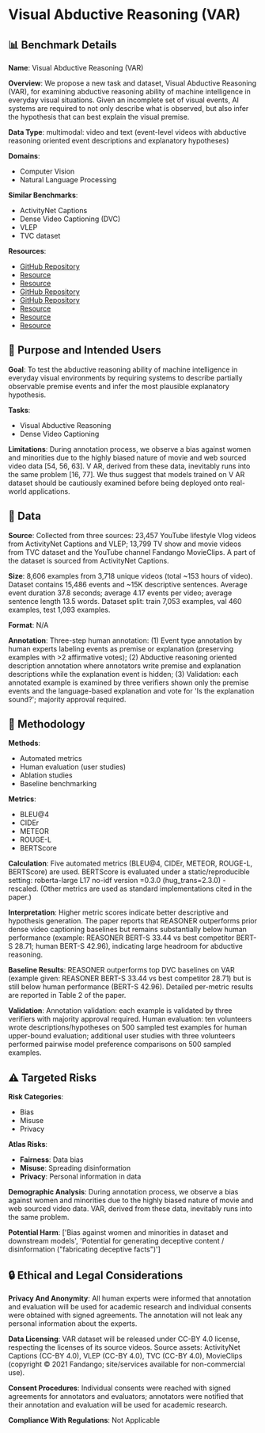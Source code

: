 # Visual Abductive Reasoning (VAR)

## 📊 Benchmark Details

**Name**: Visual Abductive Reasoning (VAR)

**Overview**: We propose a new task and dataset, Visual Abductive Reasoning (VAR), for examining abductive reasoning ability of machine intelligence in everyday visual situations. Given an incomplete set of visual events, AI systems are required to not only describe what is observed, but also infer the hypothesis that can best explain the visual premise.

**Data Type**: multimodal: video and text (event-level videos with abductive reasoning oriented event descriptions and explanatory hypotheses)

**Domains**:
- Computer Vision
- Natural Language Processing

**Similar Benchmarks**:
- ActivityNet Captions
- Dense Video Captioning (DVC)
- VLEP
- TVC dataset

**Resources**:
- [GitHub Repository](https://github.com/leonnnop/VAR)
- [Resource](https://arxiv.org/abs/2203.14040)
- [Resource](https://cs.stanford.edu/people/ranjaykrishna/densevid/)
- [GitHub Repository](https://github.com/jayleicn/VideoLanguageFuturePred)
- [GitHub Repository](https://github.com/jayleicn/TVCaption)
- [Resource](https://www.movieclips.com/)
- [Resource](https://creativecommons.org/licenses/by/4.0/)
- [Resource](https://www.fandango.com/policies/terms-of-use)

## 🎯 Purpose and Intended Users

**Goal**: To test the abductive reasoning ability of machine intelligence in everyday visual environments by requiring systems to describe partially observable premise events and infer the most plausible explanatory hypothesis.

**Tasks**:
- Visual Abductive Reasoning
- Dense Video Captioning

**Limitations**: During annotation process, we observe a bias against women and minorities due to the highly biased nature of movie and web sourced video data [54, 56, 63]. V AR, derived from these data, inevitably runs into the same problem [16, 77]. We thus suggest that models trained on V AR dataset should be cautiously examined before being deployed onto real-world applications.

## 💾 Data

**Source**: Collected from three sources: 23,457 YouTube lifestyle Vlog videos from ActivityNet Captions and VLEP; 13,799 TV show and movie videos from TVC dataset and the YouTube channel Fandango MovieClips. A part of the dataset is sourced from ActivityNet Captions.

**Size**: 8,606 examples from 3,718 unique videos (total ~153 hours of video). Dataset contains 15,486 events and ~15K descriptive sentences. Average event duration 37.8 seconds; average 4.17 events per video; average sentence length 13.5 words. Dataset split: train 7,053 examples, val 460 examples, test 1,093 examples.

**Format**: N/A

**Annotation**: Three-step human annotation: (1) Event type annotation by human experts labeling events as premise or explanation (preserving examples with >2 affirmative votes); (2) Abductive reasoning oriented description annotation where annotators write premise and explanation descriptions while the explanation event is hidden; (3) Validation: each annotated example is examined by three verifiers shown only the premise events and the language-based explanation and vote for 'Is the explanation sound?'; majority approval required.

## 🔬 Methodology

**Methods**:
- Automated metrics
- Human evaluation (user studies)
- Ablation studies
- Baseline benchmarking

**Metrics**:
- BLEU@4
- CIDEr
- METEOR
- ROUGE-L
- BERTScore

**Calculation**: Five automated metrics (BLEU@4, CIDEr, METEOR, ROUGE-L, BERTScore) are used. BERTScore is evaluated under a static/reproducible setting: roberta-large L17 no-idf version =0.3.0 (hug_trans=2.3.0) - rescaled. (Other metrics are used as standard implementations cited in the paper.)

**Interpretation**: Higher metric scores indicate better descriptive and hypothesis generation. The paper reports that REASONER outperforms prior dense video captioning baselines but remains substantially below human performance (example: REASONER BERT-S 33.44 vs best competitor BERT-S 28.71; human BERT-S 42.96), indicating large headroom for abductive reasoning.

**Baseline Results**: REASONER outperforms top DVC baselines on VAR (example given: REASONER BERT-S 33.44 vs best competitor 28.71) but is still below human performance (BERT-S 42.96). Detailed per-metric results are reported in Table 2 of the paper.

**Validation**: Annotation validation: each example is validated by three verifiers with majority approval required. Human evaluation: ten volunteers wrote descriptions/hypotheses on 500 sampled test examples for human upper-bound evaluation; additional user studies with three volunteers performed pairwise model preference comparisons on 500 sampled examples.

## ⚠️ Targeted Risks

**Risk Categories**:
- Bias
- Misuse
- Privacy

**Atlas Risks**:
- **Fairness**: Data bias
- **Misuse**: Spreading disinformation
- **Privacy**: Personal information in data

**Demographic Analysis**: During annotation process, we observe a bias against women and minorities due to the highly biased nature of movie and web sourced video data. VAR, derived from these data, inevitably runs into the same problem.

**Potential Harm**: ['Bias against women and minorities in dataset and downstream models', 'Potential for generating deceptive content / disinformation ("fabricating deceptive facts")']

## 🔒 Ethical and Legal Considerations

**Privacy And Anonymity**: All human experts were informed that annotation and evaluation will be used for academic research and individual consents were obtained with signed agreements. The annotation will not leak any personal information about the experts.

**Data Licensing**: VAR dataset will be released under CC-BY 4.0 license, respecting the licenses of its source videos. Source assets: ActivityNet Captions (CC-BY 4.0), VLEP (CC-BY 4.0), TVC (CC-BY 4.0), MovieClips (copyright © 2021 Fandango; site/services available for non-commercial use).

**Consent Procedures**: Individual consents were reached with signed agreements for annotators and evaluators; annotators were notified that their annotation and evaluation will be used for academic research.

**Compliance With Regulations**: Not Applicable
